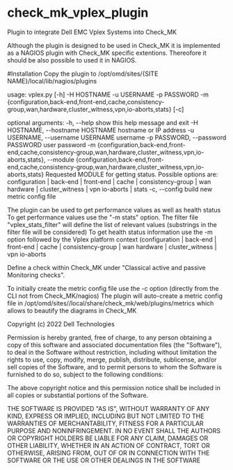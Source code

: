 # check_mk_vplex_plugin
Plugin to integrate Dell EMC Vplex Systems into Check_MK

Although the plugin is designed to be used in Check_MK it is implemented as a NAGIOS plugin with Check_MK specific extentions. Thereofore it should be also possible to used it in NAGIOS. 

#Installation
Copy the plugin to /opt/omd/sites/{SITE NAME}/local/lib/nagios/plugins 

usage: vplex.py [-h] -H HOSTNAME -u USERNAME -p PASSWORD -m
                {configuration,back-end,front-end,cache,consistency-group,wan,hardware,cluster_witness,vpn,io-aborts,stats}
                [-c]

optional arguments:
  -h, --help            show this help message and exit
  -H HOSTNAME, --hostname HOSTNAME
                        hostname or IP address
  -u USERNAME, --username USERNAME
                        username
  -p PASSWORD, --password PASSWORD
                        user password
  -m {configuration,back-end,front-end,cache,consistency-group,wan,hardware,cluster_witness,vpn,io-aborts,stats}, --module {configuration,back-end,front-end,cache,consistency-group,wan,hardware,cluster_witness,vpn,io-aborts,stats}
                        Requested MODULE for getting status. Possible options
                        are: configuration | back-end | front-end | cache | consistency-group | wan hardware | cluster_witness | vpn io-aborts | stats
  -c, --config          build new metric config file


The plugin can be used to get performance values as well as health status
To get performance values use the "-m stats" option. The filter file "vplex_stats_filter" will define the list of relevant values (substrings in the filter file will be considered)
To get health status information use the -m option followed by the Vplex platform context (configuration | back-end | front-end | cache | consistency-group | wan hardware | cluster_witness | vpn io-aborts

Define a check within Check_MK under "Classical active and passive Monitoring checks".

To initially create the metric config file use the -c option (directly from the CLI not from Check_MK/nagios)
The plugin will auto-create a metric config file in /opt/omd/sites/<site>/local/share/check_mk/web/plugins/metrics which allows to beautify the diagrams in Check_MK
  
  
Copyright (c) 2022 Dell Technologies

Permission is hereby granted, free of charge, to any person obtaining a copy of this software and associated documentation files (the "Software"), to deal in the Software without restriction, including without limitation the rights to use, copy, modify, merge, publish, distribute, sublicense, and/or sell copies of the Software, and to permit persons to whom the Software is furnished to do so, subject to the following conditions:

The above copyright notice and this permission notice shall be included in all copies or substantial portions of the Software.

THE SOFTWARE IS PROVIDED "AS IS", WITHOUT WARRANTY OF ANY KIND, EXPRESS OR IMPLIED, INCLUDING BUT NOT LIMITED TO THE WARRANTIES OF MERCHANTABILITY, FITNESS FOR A PARTICULAR PURPOSE AND NONINFRINGEMENT. IN NO EVENT SHALL THE AUTHORS OR COPYRIGHT HOLDERS BE LIABLE FOR ANY CLAIM, DAMAGES OR OTHER LIABILITY, WHETHER IN AN ACTION OF CONTRACT, TORT OR OTHERWISE, ARISING FROM, OUT OF OR IN CONNECTION WITH THE SOFTWARE OR THE USE OR OTHER DEALINGS IN THE SOFTWARE
